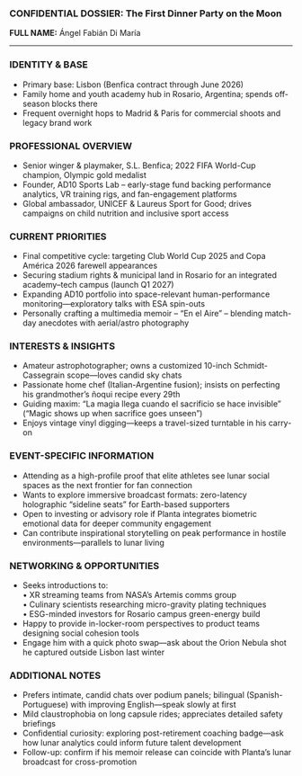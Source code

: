 ### CONFIDENTIAL DOSSIER: The First Dinner Party on the Moon

**FULL NAME:** Ángel Fabián Di María

---
### IDENTITY & BASE
- Primary base: Lisbon (Benfica contract through June 2026)
- Family home and youth academy hub in Rosario, Argentina; spends off-season blocks there
- Frequent overnight hops to Madrid & Paris for commercial shoots and legacy brand work

### PROFESSIONAL OVERVIEW
- Senior winger & playmaker, S.L. Benfica; 2022 FIFA World-Cup champion, Olympic gold medalist
- Founder, AD10 Sports Lab – early-stage fund backing performance analytics, VR training rigs, and fan-engagement platforms
- Global ambassador, UNICEF & Laureus Sport for Good; drives campaigns on child nutrition and inclusive sport access

### CURRENT PRIORITIES
- Final competitive cycle: targeting Club World Cup 2025 and Copa América 2026 farewell appearances
- Securing stadium rights & municipal land in Rosario for an integrated academy–tech campus (launch Q1 2027)
- Expanding AD10 portfolio into space-relevant human-performance monitoring—exploratory talks with ESA spin-outs
- Personally crafting a multimedia memoir – “En el Aire” – blending match-day anecdotes with aerial/astro photography

### INTERESTS & INSIGHTS
- Amateur astrophotographer; owns a customized 10-inch Schmidt-Cassegrain scope—loves candid sky chats
- Passionate home chef (Italian-Argentine fusion); insists on perfecting his grandmother’s ñoqui recipe every 29th
- Guiding maxim: “La magia llega cuando el sacrificio se hace invisible” (“Magic shows up when sacrifice goes unseen”)
- Enjoys vintage vinyl digging—keeps a travel-sized turntable in his carry-on

### EVENT-SPECIFIC INFORMATION
- Attending as a high-profile proof that elite athletes see lunar social spaces as the next frontier for fan connection
- Wants to explore immersive broadcast formats: zero-latency holographic “sideline seats” for Earth-based supporters
- Open to investing or advisory role if Planta integrates biometric emotional data for deeper community engagement
- Can contribute inspirational storytelling on peak performance in hostile environments—parallels to lunar living

### NETWORKING & OPPORTUNITIES
- Seeks introductions to:  
  • XR streaming teams from NASA’s Artemis comms group  
  • Culinary scientists researching micro-gravity plating techniques  
  • ESG-minded investors for Rosario campus green-energy build
- Happy to provide in-locker-room perspectives to product teams designing social cohesion tools
- Engage him with a quick photo swap—ask about the Orion Nebula shot he captured outside Lisbon last winter

### ADDITIONAL NOTES
- Prefers intimate, candid chats over podium panels; bilingual (Spanish-Portuguese) with improving English—speak slowly at first
- Mild claustrophobia on long capsule rides; appreciates detailed safety briefings
- Confidential curiosity: exploring post-retirement coaching badge—ask how lunar analytics could inform future talent development
- Follow-up: confirm if his memoir release can coincide with Planta’s lunar broadcast for cross-promotion